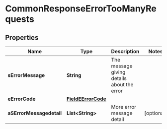

# CommonResponseErrorTooManyRequests

## Properties

Name | Type | Description | Notes
------------ | ------------- | ------------- | -------------
**sErrorMessage** | **String** | The message giving details about the error | 
**eErrorCode** | [**FieldEErrorCode**](FieldEErrorCode.md) |  | 
**aSErrorMessagedetail** | **List&lt;String&gt;** | More error message detail |  [optional]




